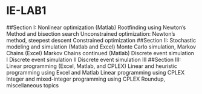 # IE-LAB1
##Section I: Nonlinear optimization (Matlab)
Rootfinding using Newton’s Method and bisection search
Unconstrained optimization: Newton’s method, steepest descent
Constrained optimization
##Section II: Stochastic modeling and simulation (Matlab and Excel)
Monte Carlo simulation, Markov Chains (Excel)
Markov Chains continued (Matlab)
Discrete event simulation I
Discrete event simulation II
Discrete event simulation III
##Section III: Linear programming (Excel, Matlab, and CPLEX)
	Linear and heuristic programming using Excel and Matlab
	Linear programming using CPLEX
	Integer and mixed-integer programming using CPLEX
	Roundup, miscellaneous topics
